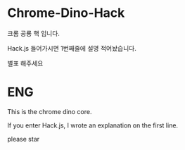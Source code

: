 # Chrome-Dino-Hack
크롬 공룡 핵 입니다.

Hack.js 들어가시면 1번째줄에 설명 적어놨습니다.

별표 해주세요

# ENG

This is the chrome dino core.

If you enter Hack.js, I wrote an explanation on the first line.

please star
